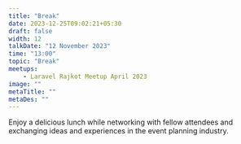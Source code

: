 ```yaml
---
title: "Break"
date: 2023-12-25T09:02:21+05:30
draft: false
width: 12
talkDate: "12 November 2023"
time: "13:00"
topic: "Break"
meetups:
    - Laravel Rajkot Meetup April 2023
image: ""
metaTitle: ""
metaDes: ""
---
```


Enjoy a delicious lunch while networking with fellow attendees and exchanging ideas and experiences in the event planning industry.
